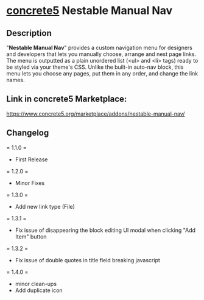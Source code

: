 [concrete5](https://www.concrete5.org) Nestable Manual Nav
===========================================================

Description
-----------
"**Nestable Manual Nav**" provides a custom navigation menu for designers and developers that lets you manually choose, arrange and nest page links. The menu is outputted as a plain unordered list (&lt;ul&gt; and &lt;li&gt; tags) ready to be styled via your theme's CSS. Unlike the built-in auto-nav block, this menu lets you choose any pages, put them in any order, and change the link names.

Link in concrete5 Marketplace:
------------------------------
https://www.concrete5.org/marketplace/addons/nestable-manual-nav/

Changelog
---------
= 1.1.0 =
* First Release

= 1.2.0 =
* Minor Fixes

= 1.3.0 =
* Add new link type (File)

= 1.3.1 =
* Fix issue of disappearing the block editing UI modal when clicking "Add Item" button

= 1.3.2 =
* Fix issue of double quotes in title field breaking javascript

= 1.4.0 =
* minor clean-ups
* Add duplicate icon
